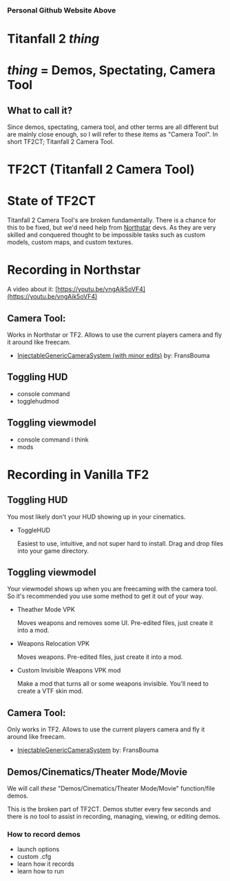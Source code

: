 ### Personal Github Website Above

# Titanfall 2 *thing*
# *thing* = Demos, Spectating, Camera Tool

## What to call it?
Since demos, spectating, camera tool, and other terms are all different but are mainly close enough, so I will refer to these items as "Camera Tool". In short TF2CT; Titanfall 2 Camera Tool.

# TF2CT (Titanfall 2 Camera Tool)

# State of TF2CT
Titanfall 2 Camera Tool's are broken fundamentally. There is a chance for this to be fixed, but we'd need help from [Northstar](northstar.tf) devs. As they are very skilled and conquered thought to be impossible tasks such as custom models, custom maps, and custom textures.

# Recording in Northstar
A video about it: [https://youtu.be/vngAik5oVF4](https://youtu.be/vngAik5oVF4)

## Camera Tool: 

Works in Northstar or TF2. Allows to use the current players camera and fly it around like freecam.

- [InjectableGenericCameraSystem (with minor edits)](https://github.com/SenorGeese/RETRY-TF2/tree/main/Tools/CameraTool) by: FransBouma

## Toggling HUD

- console command
- togglehudmod

## Toggling viewmodel

- console command i think
- mods

# Recording in Vanilla TF2

## Toggling HUD

You most likely don't your HUD showing up in your cinematics. 

- ToggleHUD

    Easiest to use, intuitive, and not super hard to install. Drag and drop files into your game directory.

## Toggling viewmodel

Your viewmodel shows up when you are freecaming with the camera tool. So it's recommended you use some method to get it out of your way.

- Theather Mode VPK

    Moves weapons and removes some UI. Pre-edited files, just create it into a mod.

- Weapons Relocation VPK

    Moves weapons. Pre-edited files, just create it into a mod.

- Custom Invisible Weapons VPK mod

    Make a mod that turns all or some weapons invisible. You'll need to create a VTF skin mod.

## Camera Tool: 

Only works in TF2. Allows to use the current players camera and fly it around like freecam.

- [InjectableGenericCameraSystem](https://github.com/FransBouma/InjectableGenericCameraSystem/tree/master/Cameras/Titanfall2) by: FransBouma

## Demos/Cinematics/Theater Mode/Movie

We will call *these* "Demos/Cinematics/Theater Mode/Movie" function/file demos. 

This is the broken part of TF2CT. Demos stutter every few seconds and there is no tool to assist in recording, managing, viewing, or editing demos.

### How to record demos

- launch options
- custom .cfg
- learn how it records
- learn how to run
